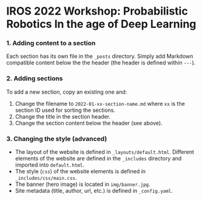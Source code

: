 # IROS 2022 Workshop: Probabilistic Robotics In the age of Deep Learning

### 1. Adding content to a section

Each section has its own file in the `_posts` directory. Simply add Markdown compatible content below the the header (the header is defined within `---`).

### 2. Adding sections

To add a new section, copy an existing one and:
1. Change the filename to `2022-01-xx-section-name.md` where `xx` is the section ID used for sorting the sections.
2. Change the title in the section header.
3. Change the section content below the header (see above).

### 3. Changing the style (advanced)

* The layout of the website is defined in `_layouts/default.html`. Different elements of the website are defined in the `_includes` directory and imported into `default.html`.
* The style (`css`) of the website elements is defined in `_includes/css/main.css`.
* The banner (hero image) is located in `img/banner.jpg`.
* Site metadata (title, author, url, etc.) is defined in `_config.yaml`.
